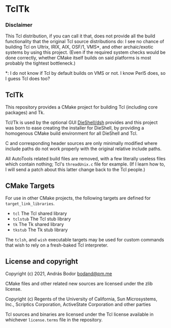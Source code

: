 # TclTk

### Disclaimer

This Tcl distribution, if you can call it that, does not provide all the build functionality that the original Tcl
source distributions do: I see no chance of building Tcl on Ultrix, IRIX, AIX, OSF/1, VMS*, and other archaic/exotic
systems by using this project. (Even if the required system checks would be done correctly, whether CMake itself builds
on said platforms is most probably the tightest bottleneck.)

*: I do not know if Tcl by default builds on VMS or not. I know Perl5 does, so I guess Tcl does too?

## TclTk

This repository provides a CMake project for building Tcl (including core packages) and Tk.

Tcl/Tk is used by the optional GUI [DieShell/dsh](https://github.com/DieShell/dsh) provides and this project was born to
ease creating the installer for DieShell, by providing a homogenous CMake build environment for all DieShell and Tcl.

C and corresponding header sources are only minimally modified where include paths do not work properly with the
original relative include paths.

All AutoTools related build files are removed, with a few literally useless files which contain nothing;
Tcl's `threadUnix.c` file for example. (If I learn how to, I will send a patch about this latter change back to the Tcl
people.)

## CMake Targets

For use in other CMake projects, the following targets are defined for `target_link_libraries`.

- `tcl` The Tcl shared library
- `tclstub` The Tcl stub library
- `tk` The Tk shared library
- `tkstub` The Tk stub library

The `tclsh`, and `wish` executable targets may be used for custom commands that wish to rely on a fresh-baked Tcl
interpreter.

## License and copyright

Copyright (c) 2021, András Bodor <bodand@pm.me>

CMake files and other related new sources are licensed under the zlib license. 

Copyright (c) Regents of the University of California, Sun Microsystems, Inc., Scriptics Corporation, ActiveState
Corporation and other parties

Tcl sources and binaries are licensed under the Tcl license available in whichever `license.terms` file in the
repository.  
